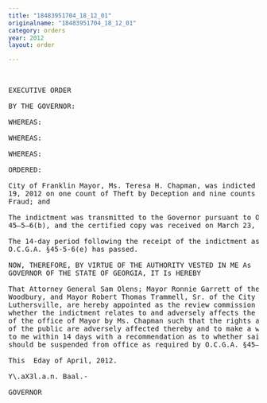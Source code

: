 ```yaml
---
title: "18483951704_18_12_01"
originalname: "18483951704_18_12_01"
category: orders
year: 2012
layout: order

---
```

<pre>
 

EXECUTIVE ORDER

BY THE GOVERNOR:

WHEREAS:

WHEREAS:

WHEREAS:

ORDERED:

City of Franklin Mayor, Ms. Teresa H. Chapman, was indicted on March
19, 2012 on one count of Theft by Deception and nine counts of Identity
Fraud; and

The indictment was transmitted to the Governor pursuant to O.C.G.A. §
45—5—6(b), and the certified copy was received on March 23, 2012; and

The 14-day period following the receipt of the indictment as prescribed by
O.C.G.A. §45-5-6(e) has passed.

NOW, THEREFORE, BY VIRTUE OF THE AUTHORITY VESTED IN ME As
GOVERNOR OF THE STATE OF GEORGIA, IT Is HEREBY

That Attorney General Sam Olens; Mayor Ronnie Garrett of the City of
Woodbury, and Mayor Robert Thomas Trammell, Sr. of the City of
Luthersville, are hereby appointed as the review commission to determine
whether the indictment relates to and adversely affects the administration
of the office of Mayor by Ms. Chapman such that the rights and interests
of the public are adversely affected thereby and to make a written report
to me within 14 days with a recommendation as to whether said Mayor
should be suspended from office as required by O.C.G.A. §45—5—6(e).

This  Eday of April, 2012.

Y\.aX3l.a.n. Baal.-

GOVERNOR

</pre>
